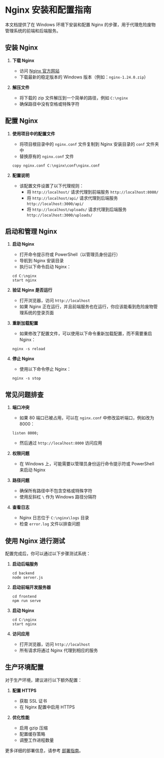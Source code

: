 # Nginx 安装和配置指南

本文档提供了在 Windows 环境下安装和配置 Nginx 的步骤，用于代理危险废物管理系统的前端和后端服务。

## 安装 Nginx

1. **下载 Nginx**
   - 访问 [Nginx 官方网站](http://nginx.org/en/download.html)
   - 下载最新的稳定版本的 Windows 版本（例如：`nginx-1.24.0.zip`）

2. **解压文件**
   - 将下载的 zip 文件解压到一个简单的路径，例如 `C:\nginx`
   - 确保路径中没有空格或特殊字符

## 配置 Nginx

1. **使用项目中的配置文件**
   - 将项目根目录中的 `nginx.conf` 文件复制到 Nginx 安装目录的 `conf` 文件夹中
   - 替换原有的 `nginx.conf` 文件

   ```
   copy nginx.conf C:\nginx\conf\nginx.conf
   ```

2. **配置说明**
   - 该配置文件设置了以下代理规则：
     - 将 `http://localhost/` 请求代理到前端服务 `http://localhost:8080/`
     - 将 `http://localhost/api/` 请求代理到后端服务 `http://localhost:3000/api/`
     - 将 `http://localhost/uploads/` 请求代理到后端服务 `http://localhost:3000/uploads/`

## 启动和管理 Nginx

1. **启动 Nginx**
   - 打开命令提示符或 PowerShell（以管理员身份运行）
   - 导航到 Nginx 安装目录
   - 执行以下命令启动 Nginx：

   ```
   cd C:\nginx
   start nginx
   ```

2. **验证 Nginx 是否运行**
   - 打开浏览器，访问 `http://localhost`
   - 如果 Nginx 正在运行，并且前端服务也在运行，你应该能看到危险废物管理系统的登录页面

3. **重新加载配置**
   - 如果修改了配置文件，可以使用以下命令重新加载配置，而不需要重启 Nginx：

   ```
   nginx -s reload
   ```

4. **停止 Nginx**
   - 使用以下命令停止 Nginx：

   ```
   nginx -s stop
   ```

## 常见问题排查

1. **端口冲突**
   - 如果 80 端口已被占用，可以在 `nginx.conf` 中修改监听端口，例如改为 8000：
   ```
   listen 8000;
   ```
   - 然后通过 `http://localhost:8000` 访问应用

2. **权限问题**
   - 在 Windows 上，可能需要以管理员身份运行命令提示符或 PowerShell 来启动 Nginx

3. **路径问题**
   - 确保所有路径中不包含空格或特殊字符
   - 使用反斜杠 `\` 作为 Windows 路径分隔符

4. **查看日志**
   - Nginx 日志位于 `C:\nginx\logs` 目录
   - 检查 `error.log` 文件以排查问题

## 使用 Nginx 进行测试

配置完成后，你可以通过以下步骤测试系统：

1. **启动后端服务**
   ```
   cd backend
   node server.js
   ```

2. **启动前端开发服务器**
   ```
   cd frontend
   npm run serve
   ```

3. **启动 Nginx**
   ```
   cd C:\nginx
   start nginx
   ```

4. **访问应用**
   - 打开浏览器，访问 `http://localhost`
   - 所有请求将通过 Nginx 代理到相应的服务

## 生产环境配置

对于生产环境，建议进行以下额外配置：

1. **配置 HTTPS**
   - 获取 SSL 证书
   - 在 Nginx 配置中启用 HTTPS

2. **优化性能**
   - 启用 gzip 压缩
   - 配置缓存策略
   - 调整工作进程数量

更多详细的部署信息，请参考 [部署指南](DEPLOYMENT.md)。 